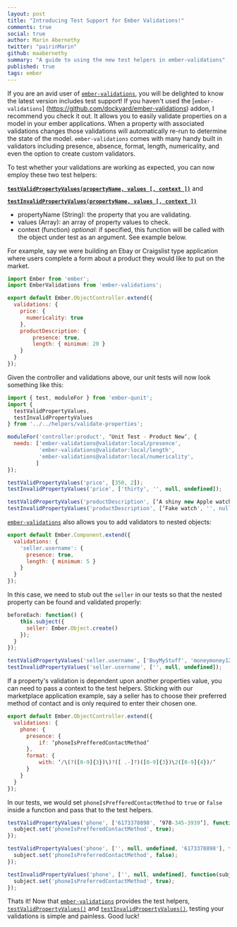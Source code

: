 ```yaml
---
layout: post
title: "Introducing Test Support for Ember Validations!"
comments: true
social: true
author: Marin Abernethy
twitter: "pairinMarin"
github: maabernethy
summary: "A guide to using the new test helpers in ember-validations"
published: true
tags: ember
---
```


If you are an avid user of [`ember-validations`](https://github.com/dockyard/ember-validations), you will be 
delighted to know the latest version includes test support! If you haven't used the [`ember-validations`]
(https://github.com/dockyard/ember-validations) addon, I recommend you check it out. It allows you to easily 
validate properties on a model in your ember applications. When a property with associated validations changes
those validations will automatically re-run to determine the state of the model. `ember-validations` comes with 
many handy built in validators including presence, absence, format, length, numericality, and even the option 
to create custom validators.

To test whether your validations are working as expected, you can now employ these two test helpers:

**[`testValidPropertyValues(propertyName, values [, context ])`](https://github.com/dockyard/ember-validations/blob/master/test-support/helpers/validate-properties.js#L61)** and

**[`testInvalidPropertyValues(propertyName, values [, context ])`](https://github.com/dockyard/ember-validations/blob/master/test-support/helpers/validate-properties.js#L65)**

  * propertyName (String): the property that you are validating.
  * values (Array): an array of property values to check.
  * context (function) *optional*: if specified, this function will be called with the object 
  under test as an argument. See example below.

For example, say we were building an Ebay or Craigslist type application where users complete a form about a 
product they would like to put on the market.

```js
import Ember from 'ember';
import EmberValidations from 'ember-validations';

export default Ember.ObjectController.extend({
  validations: {
    price: {
      numericality: true
    },
    productDescription: { 
	    presence: true, 
	    length: { minimum: 20 }
    }
  }
});
```

Given the controller and validations above, our unit tests will now look something like this:

```js
import { test, moduleFor } from 'ember-qunit';
import {
  testValidPropertyValues,
  testInvalidPropertyValues
} from '../../helpers/validate-properties';

moduleFor('controller:product', ‘Unit Test - Product New‘, {
  needs: ['ember-validations@validator:local/presence',
          'ember-validations@validator:local/length',
          'ember-validations@validator:local/numericality',
         ]
});

testValidPropertyValues('price', [350, 2]);
testInvalidPropertyValues('price', ['thirty', '', null, undefined]);

testValidPropertyValues('productDescription', [‘A shiny new Apple watch!’, ‘’]);
testInvalidPropertyValues('productDescription', [‘Fake watch', '', null, undefined]);
```

[`ember-validations`](https://github.com/dockyard/ember-validations) also allows you to add validators 
to nested objects:

```js
export default Ember.Component.extend({
  validations: {
    'seller.username': {
      presence: true,
      length: { minimum: 5 }
    }
  }
});
```

In this case, we need to stub out the `seller` in our tests so that the nested property can be
found and validated properly:

```js
beforeEach: function() {
    this.subject({
      seller: Ember.Object.create()
    });
  }
});

testValidPropertyValues('seller.username', ['BuyMyStuff', 'moneymoney123']);
testInvalidPropertyValues('seller.username', ['', null, undefined]);
```

If a property's validation is dependent upon another properties value, you can need to pass a context to the test 
helpers. Sticking with our marketplace application example, say a seller has to choose their preferred method of 
contact and is only required to enter their chosen one.

```js
export default Ember.ObjectController.extend({
  validations: {
    phone: {
      presence: {
	      if: ‘phoneIsPrefferedContactMethod’
      },
      format: {
	      with: ‘/\(?([0-9]{3})\)?([ .-]?)([0-9]{3})\2([0-9]{4})/‘
      }
    }
  }
});
```

In our tests, we would set `phoneIsPrefferedContactMethod` to `true` or `false` inside a function and pass that to the
test helpers.

```js
testValidPropertyValues('phone', ['6173378898', ‘978-345-3939‘], function(subject) {
  subject.set('phoneIsPrefferedContactMethod', true);
});

testValidPropertyValues('phone', ['', null, undefined, '6173378898'], function(subject) {
  subject.set('phoneIsPreferredContactMethod', false);
});

testInvalidPropertyValues('phone', ['', null, undefined], function(subject) {
  subject.set('phoneIsPreferredContactMethod', true);
});
```

Thats it! Now that [`ember-validations`](https://github.com/dockyard/ember-validations) provides
the test helpers, [`testValidPropertyValues()`](https://github.com/dockyard/ember-validations/blob/master/test-support/helpers/validate-properties.js#L61)
and [`testInvalidPropertyValues()`](https://github.com/dockyard/ember-validations/blob/master/test-support/helpers/validate-properties.js#L65), testing your validations 
is simple and painless. Good luck!
